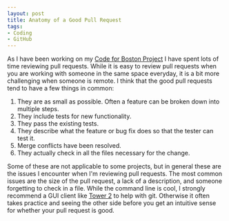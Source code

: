 ```yaml
---
layout: post
title: Anatomy of a Good Pull Request
tags:
- Coding
- GitHub
---
```

As I have been working on my [Code for Boston Project](https://github.com/codeforboston/cambridge_energy_app) I have spent lots of time reviewing pull requests. While it is easy to review pull requests when you are working with someone in the same space everyday, it is a bit more challenging when someone is remote. I think that the good pull requests tend to have a few things in common:

1. They are as small as possible. Often a feature can be broken down into multiple steps.
2. They include tests for new functionality.
3. They pass the existing tests.
4. They describe what the feature or bug fix does so that the tester can test it.
5. Merge conflicts have been resolved.
6. They actually check in all the files necessary for the change.

Some of these are not applicable to some projects, but in general these are the issues I encounter when I'm reviewing pull requests. The most common issues are the size of the pull request, a lack of a description, and someone forgetting to check in a file. While the command line is cool, I strongly recommend a GUI client like [Tower 2](https://www.git-tower.com) to help with git. Otherwise it often takes practice and seeing the other side before you get an intuitive sense for whether your pull request is good.
